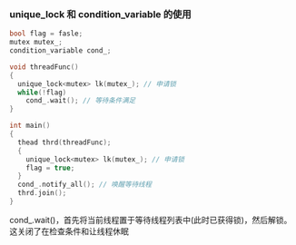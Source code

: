 ### unique_lock 和 condition_variable 的使用
```c
bool flag = fasle;
mutex mutex_;
condition_variable cond_;

void threadFunc()
{
  unique_lock<mutex> lk(mutex_); // 申请锁
  while(!flag)
    cond_.wait(); // 等待条件满足
}

int main()
{
  thead thrd(threadFunc);
  {
    unique_lock<mutex> lk(mutex_); // 申请锁
    flag = true;
  }
  cond_.notify_all(); // 唤醒等待线程
  thrd.join();
}
```
cond_.wait()，首先将当前线程置于等待线程列表中(此时已获得锁)，然后解锁。这关闭了在检查条件和让线程休眠
